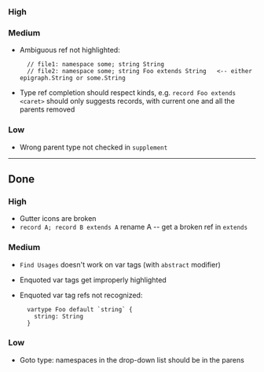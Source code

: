 ### High

### Medium
- Ambiguous ref not highlighted:

        // file1: namespace some; string String
        // file2: namespace some; string Foo extends String   <-- either epigraph.String or some.String
- Type ref completion should respect kinds, e.g. `record Foo extends <caret>` should only suggests records, with current one and all the parents removed

### Low
- Wrong parent type not checked in `supplement`

----
## Done
### High
- Gutter icons are broken
- `record A; record B extends A` rename A -- get a broken ref in `extends`

### Medium
- `Find Usages` doesn't work on var tags (with `abstract` modifier)
- Enquoted var tags get improperly highlighted
- Enquoted var tag refs not recognized:

        vartype Foo default `string` {
          string: String
        }

### Low
- Goto type: namespaces in the drop-down list should be in the parens

